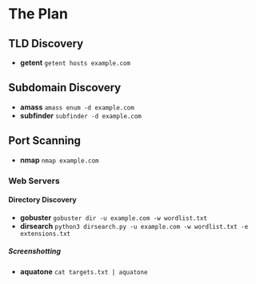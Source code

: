 # The Plan

## TLD Discovery
- **getent** `getent hosts example.com`

## Subdomain Discovery
- **amass** `amass enum -d example.com`
- **subfinder** `subfinder -d example.com`

## Port Scanning
- **nmap** `nmap example.com`

### Web Servers

#### Directory Discovery
- **gobuster** `gobuster dir -u example.com -w wordlist.txt`
- **dirsearch** `python3 dirsearch.py -u example.com -w wordlist.txt -e extensions.txt`

##### Screenshotting
- **aquatone** `cat targets.txt | aquatone`
